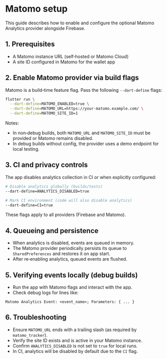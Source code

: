 # Matomo setup

This guide describes how to enable and configure the optional Matomo Analytics provider alongside Firebase.

## 1. Prerequisites

- A Matomo instance URL (self‑hosted or Matomo Cloud)
- A site ID configured in Matomo for the wallet app

## 2. Enable Matomo provider via build flags

Matomo is a build‑time feature flag. Pass the following `--dart-define` flags:

```bash
flutter run \
  --dart-define=MATOMO_ENABLED=true \
  --dart-define=MATOMO_URL=https://your-matomo.example.com/ \
  --dart-define=MATOMO_SITE_ID=1
```

Notes:

- In non‑debug builds, both `MATOMO_URL` and `MATOMO_SITE_ID` must be provided or Matomo remains disabled.
- In debug builds without config, the provider uses a demo endpoint for local testing.

## 3. CI and privacy controls

The app disables analytics collection in CI or when explicitly configured:

```bash
# Disable analytics globally (builds/tests)
--dart-define=ANALYTICS_DISABLED=true

# Mark CI environment (code will also disable analytics)
--dart-define=CI=true
```

These flags apply to all providers (Firebase and Matomo).

## 4. Queueing and persistence

- When analytics is disabled, events are queued in memory.
- The Matomo provider periodically persists its queue to `SharedPreferences` and restores it on app start.
- After re‑enabling analytics, queued events are flushed.

## 5. Verifying events locally (debug builds)

- Run the app with Matomo flags and interact with the app.
- Check debug logs for lines like:

```
Matomo Analytics Event: <event_name>; Parameters: { ... }
```

## 6. Troubleshooting

- Ensure `MATOMO_URL` ends with a trailing slash (as required by `matomo_tracker`).
- Verify the site ID exists and is active in your Matomo instance.
- Confirm `ANALYTICS_DISABLED` is not set to `true` for local runs.
- In CI, analytics will be disabled by default due to the `CI` flag.


